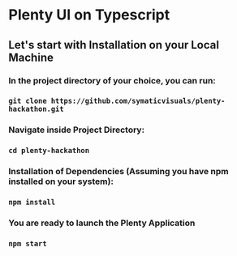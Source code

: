 # Plenty UI on Typescript


## Let's start with Installation on your Local Machine

### In the project directory of your choice, you can run:

### `git clone https://github.com/symaticvisuals/plenty-hackathon.git`

### Navigate inside Project Directory:

### `cd plenty-hackathon`


### Installation of Dependencies (Assuming you have npm installed on your system):

### `npm install`

### You are ready to launch the Plenty Application

### `npm start`






